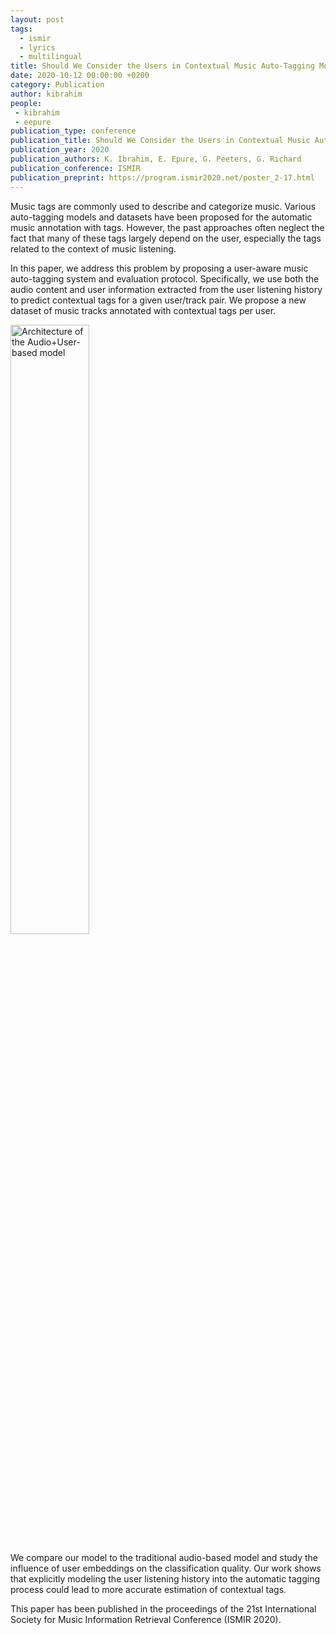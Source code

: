 ```yaml
---
layout: post
tags:
  - ismir
  - lyrics
  - multilingual
title: Should We Consider the Users in Contextual Music Auto-Tagging Models?
date: 2020-10-12 00:00:00 +0200
category: Publication
author: kibrahim
people:
 - kibrahim
 - eepure
publication_type: conference
publication_title: Should We Consider the Users in Contextual Music Auto-Tagging Models?
publication_year: 2020
publication_authors: K. Ibrahim, E. Epure, G. Peeters, G. Richard
publication_conference: ISMIR
publication_preprint: https://program.ismir2020.net/poster_2-17.html
---
```


Music tags are commonly used to describe and categorize music. Various auto-tagging models and datasets have been proposed for the automatic music annotation with tags. However, the past approaches often neglect the fact that many of these tags largely depend on the user, especially the tags related to the context of music listening.

In this paper, we address this problem by proposing a user-aware music auto-tagging system and evaluation protocol. Specifically, we use both the audio content and user information extracted from the user listening history to predict contextual tags for a given user/track pair. We propose a new dataset of music tracks annotated with contextual tags per user.

<div class="publication-illustration">
    <img
        style="width: 50%;"
        src="{{ '/static/images/publis/ibrahim20ismir/model_arch.png' | prepend: site.url }}"
        alt="Architecture of the Audio+User-based model"/>
</div>

We compare our model to the traditional audio-based model and study the influence of user embeddings on the classification quality. Our work shows that explicitly modeling the user listening history into the automatic tagging process could lead to more accurate estimation of contextual tags. 

This paper has been published in the proceedings of the 21st International Society for Music Information Retrieval Conference (ISMIR 2020).
